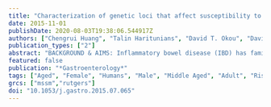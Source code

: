 ```yaml
---
title: "Characterization of genetic loci that affect susceptibility to inflammatory bowel diseases in African Americans"
date: 2015-11-01
publishDate: 2020-08-03T19:38:06.544917Z
authors: ["Chengrui Huang", "Talin Haritunians", "David T. Okou", "David J. Cutler", "Michael E. Zwick", "Kent D. Taylor", "Lisa W. Datta", "Joseph C. Maranville", "Zhenqiu Liu", "Shannon Ellis", "Pankaj Chopra", "Jonathan S. Alexander", "Robert N. Baldassano", "Raymond K. Cross", "Themistocles Dassopoulos", "Tanvi A. Dhere", "Richard H. Duerr", "John S. Hanson", "Jason K. Hou", "Sunny Z. Hussain", "Kim L. Isaacs", "Kelly E. Kachelries", "Howard Kader", "Michael D. Kappelman", "Jeffrey Katz", "Richard Kellermayer", "Barbara S. Kirschner", "John F. Kuemmerle", "Archana Kumar", "John H. Kwon", "Mark Lazarev", "Peter Mannon", "Dedrick E. Moulton", "Bankole O. Osuntokun", "Ashish Patel", "John D. Rioux", "Jerome I. Rotter", "Shehzad Saeed", "Ellen J. Scherl", "Mark S. Silverberg", "Ann Silverman", "Stephan R. Targan", "John F. Valentine", "Ming-Hsi Wang", "Claire L. Simpson", "S. Louis Bridges", "Robert P. Kimberly", "Stephen S. Rich", "Judy H. Cho", "Anna Di Rienzo", "Linda W. H. Kao", "Dermot P. B. McGovern", "Steven R. Brant", "Subra Kugathasan"]
publication_types: ["2"]
abstract: "BACKGROUND & AIMS: Inflammatory bowel disease (IBD) has familial aggregation in African Americans (AAs), but little is known about the molecular genetic susceptibility. Mapping studies using the Immunochip genotyping array expand the number of susceptibility loci for IBD in Caucasians to 163, but the contribution of the 163 loci and European admixture to IBD risk in AAs is unclear. We performed a genetic mapping study using the Immunochip to determine whether IBD susceptibility loci in Caucasians also affect risk in AAs and identify new associated loci. METHODS: We recruited AAs with IBD and without IBD (controls) from 34 IBD centers in the United States; additional controls were collected from 4 other Immunochip studies. Association and admixture loci were mapped for 1088 patients with Crohn's disease, 361 with ulcerative colitis, 62 with IBD type unknown, and 1797 controls; 130,241 autosomal single-nucleotide polymorphisms (SNPs) were analyzed. RESULTS: The strongest associations were observed between ulcerative colitis and HLA rs9271366 (P = 7.5 × 10(-6)), Crohn's disease and 5p13.1 rs4286721 (P = 3.5 × 10(-6)), and IBD and KAT2A rs730086 (P = 2.3 × 10(-6)). Additional suggestive associations (P textless 4.2 × 10(-5)) were observed between Crohn's disease and IBD and African-specific SNPs in STAT5A and STAT3; between IBD and SNPs in IL23R, IL12B, and C2orf43; and between ulcerative colitis and SNPs near HDAC11 and near LINC00994. The latter 3 loci have not been previously associated with IBD, but require replication. Established Caucasian associations were replicated in AAs (P textless 3.1 × 10(-4)) at NOD2, IL23R, 5p15.3, and IKZF3. Significant admixture (P textless 3.9 × 10(-4)) was observed for 17q12-17q21.31 (IZKF3 through STAT3), 10q11.23-10q21.2, 15q22.2-15q23, and 16p12.2-16p12.1. Network analyses showed significant enrichment (false discovery rate textless1 × 10(-5)) in genes that encode members of the JAK-STAT, cytokine, and chemokine signaling pathways, as well those involved in pathogenesis of measles. CONCLUSIONS: In a genetic analysis of 3308 AA IBD cases and controls, we found that many variants associated with IBD in Caucasians also showed association evidence with these diseases in AAs; we also found evidence for variants and loci not previously associated with IBD. The complex genetic factors that determine risk for or protection against IBD in different populations require further study."
featured: false
publication: "*Gastroenterology*"
tags: ["Aged", "Female", "Humans", "Male", "Middle Aged", "Adult", "Risk Factors", "Young Adult", "United States", "African Americans", "Colitis", "Ulcerative", "Crohn Disease", "European Continental Ancestry Group", "Genetic Predisposition to Disease", "Polymorphism", "Single Nucleotide", "Inflammatory Bowel Diseases", "Ethnicity", "Genetic Loci", "Genetic Variant", "Intestinal Inflammation", "Race", "*Polymorphism", "Single Nucleotide", "Crohn Disease/genetics", "Inflammatory Bowel Diseases/*genetics", "Colitis", "Ulcerative/genetics", "African Americans/*genetics", "European Continental Ancestry Group/*genetics", "United States/ethnology"]
grcs: ["mssm","rutgers"]
doi: "10.1053/j.gastro.2015.07.065"
---
```


